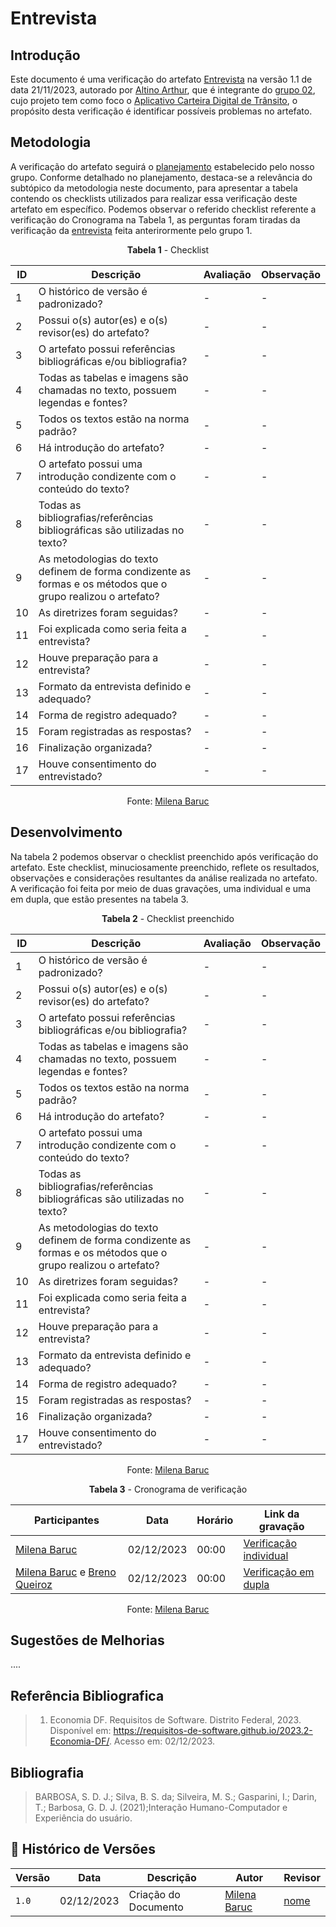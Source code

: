 # Entrevista

## Introdução

Este documento é uma verificação do artefato [Entrevista](../../../elicitação/entrevista.md) na versão 1.1 de data 21/11/2023, autorado por [Altino Arthur](https://github.com/arthurrochamoreira), que é integrante do [grupo 02](https://github.com/Requisitos-de-Software/2023.2-Carteira_Digital_de_Transito), cujo projeto tem como foco o [Aplicativo Carteira Digital de Trânsito](https://play.google.com/store/apps/details?id=br.gov.serpro.cnhe&hl=pt_BR&gl=US), o propósito desta verificação é identificar possíveis problemas no artefato.

## Metodologia

A verificação do artefato seguirá o [planejamento](../../grupo2/planejamentoDaVerificacao.md) estabelecido pelo nosso grupo. Conforme detalhado no planejamento, destaca-se a relevância do subtópico da metodologia neste documento, para apresentar a tabela contendo os checklists utilizados para realizar essa verificação deste artefato em específico. Podemos observar o referido checklist referente a verificação do Cronograma na Tabela 1, as perguntas foram tiradas da verificação da [entrevista](https://requisitos-de-software.github.io/2023.2-Economia-DF/verificacao/Grupo-02/Entrega-02/entrevista/) feita anterirormente pelo grupo 1.

<center>

**Tabela 1** - Checklist

| ID | Descrição                                                                           | Avaliação  | Observação |
|----|-------------------------------------------------------------------------------------|------------|------------|
| 1  | O histórico de versão é padronizado?                                                |      -     |     -      |
| 2  | Possui o(s) autor(es) e o(s) revisor(es) do artefato?                               |      -     |     -      |
| 3  | O artefato possui referências bibliográficas e/ou bibliografia?                     |      -     |     -      |
| 4  | Todas as tabelas e imagens são chamadas no texto, possuem legendas e fontes?        |      -     |     -      |
| 5  | Todos os textos estão na norma padrão?                                              |      -     |     -      |
| 6  | Há introdução do artefato?                                                          |      -     |     -      |
| 7  | O artefato possui uma introdução condizente com o conteúdo do texto?                |      -     |     -      |
| 8  | Todas as bibliografias/referências bibliográficas são utilizadas no texto?          |      -     |     -      |
| 9  | As metodologias do texto definem de forma condizente as formas e os métodos que o grupo realizou o artefato? |      -     |     -      |
|10  | As diretrizes foram seguidas?                                                       |      -     |     -      |
|11  | Foi explicada como seria feita a entrevista?                                        |      -     |     -      |
|12  | Houve preparação para a entrevista?                                                 |      -     |     -      |
|13  | Formato da entrevista definido e adequado?                                          |      -     |     -      |
|14  | Forma de registro adequado?                                                         |      -     |     -      |
|15  | Foram registradas as respostas?                                                     |      -     |     -      |
| 16 | Finalização organizada?                                                             |      -     |     -      |
| 17 | Houve consentimento do entrevistado?                                                |      -     |     -      |

Fonte: [Milena Baruc](https://github.com/MilenaBaruc)

</center>

## Desenvolvimento

Na tabela 2 podemos observar o checklist preenchido após verificação do artefato. Este checklist, minuciosamente preenchido, reflete os resultados, observações e considerações resultantes da análise realizada no artefato. A verificação foi feita por meio de duas gravações, uma individual e uma em dupla, que estão presentes na tabela 3.

<center>

**Tabela 2** - Checklist preenchido

| ID | Descrição                                                                           | Avaliação  | Observação |
|----|-------------------------------------------------------------------------------------|------------|------------|
| 1  | O histórico de versão é padronizado?                                                |      -     |     -      |
| 2  | Possui o(s) autor(es) e o(s) revisor(es) do artefato?                               |      -     |     -      |
| 3  | O artefato possui referências bibliográficas e/ou bibliografia?                     |      -     |     -      |
| 4  | Todas as tabelas e imagens são chamadas no texto, possuem legendas e fontes?        |      -     |     -      |
| 5  | Todos os textos estão na norma padrão?                                              |      -     |     -      |
| 6  | Há introdução do artefato?                                                          |      -     |     -      |
| 7  | O artefato possui uma introdução condizente com o conteúdo do texto?                |      -     |     -      |
| 8  | Todas as bibliografias/referências bibliográficas são utilizadas no texto?          |      -     |     -      |
| 9  | As metodologias do texto definem de forma condizente as formas e os métodos que o grupo realizou o artefato? |      -     |     -      |
|10  | As diretrizes foram seguidas?                                                       |      -     |     -      |
|11  | Foi explicada como seria feita a entrevista?                                        |      -     |     -      |
|12  | Houve preparação para a entrevista?                                                 |      -     |     -      |
|13  | Formato da entrevista definido e adequado?                                          |      -     |     -      |
|14  | Forma de registro adequado?                                                         |      -     |     -      |
|15  | Foram registradas as respostas?                                                     |      -     |     -      |
| 16 | Finalização organizada?                                                             |      -     |     -      |
| 17 | Houve consentimento do entrevistado?                                                |      -     |     -      |

Fonte: [Milena Baruc](https://github.com/MilenaBaruc)

**Tabela 3** - Cronograma de verificação

| Participantes | Data | Horário | Link da gravação |
| -------------------------------------------------------------------------------------------- | ---------- | ----- | ------------------- |
| [Milena Baruc](https://github.com/MilenaBaruc)                                               | 02/12/2023 | 00:00 | [Verificação individual]()       |
| [Milena Baruc](https://github.com/MilenaBaruc) e [Breno Queiroz](https://github.com/brenob6) | 02/12/2023 | 00:00 | [Verificação em dupla]()            |

Fonte: [Milena Baruc](https://github.com/MilenaBaruc) 

</center>

## Sugestões de Melhorias

....

## Referência Bibliografica

> 1. Economia DF. Requisitos de Software. Distrito Federal, 2023. Disponível em: <https://requisitos-de-software.github.io/2023.2-Economia-DF/>. Acesso em: 02/12/2023.

## Bibliografia

> BARBOSA, S. D. J.; Silva, B. S. da; Silveira, M. S.; Gasparini, I.; Darin, T.; Barbosa, G. D. J. (2021);Interação Humano-Computador e Experiência do usuário.

## 📑 Histórico de Versões

| Versão | Data       | Descrição                                       | Autor                                          | Revisor                                      |
| ------ | ---------- | ----------------------------------------------- | -----------------------------------------------| ---------------------------------------------|
| `1.0`  | 02/12/2023 | Criação do Documento | [Milena Baruc](https://github.com/MilenaBaruc)  | [nome](https://github.com/)|